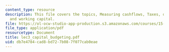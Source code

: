 ```yaml
---
content_type: resource
description: This file covers the topics, Measuring cashflows, Taxes, depreciation,
  and working capital.
file: https://ol-ocw-studio-app-production.s3.amazonaws.com/courses/15-414-financial-management-summer-2003/db7e4784cad8bd727b087f077cab0eae_lec3_capital_budgeting.pdf
file_type: application/pdf
resourcetype: Document
title: lec3_capital_budgeting.pdf
uid: db7e4784-cad8-bd72-7b08-7f077cab0eae
---
```


